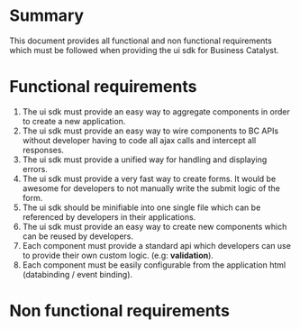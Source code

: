 # Summary

This document provides all functional and non functional requirements which must be followed when providing the ui sdk for Business Catalyst.

# Functional requirements

1. The ui sdk must provide an easy way to aggregate components in order to create a new application.
1. The ui sdk must provide an easy way to wire components to BC APIs without developer having to code all ajax calls and intercept all responses.
1. The ui sdk must provide a unified way for handling and displaying errors.
1. The ui sdk must provide a very fast way to create forms. It would be awesome for developers to not manually write the submit logic of the form.
1. The ui sdk should be minifiable into one single file which can be referenced by developers in their applications.
1. The ui sdk must provide an easy way to create new components which can be reused by developers.
1. Each component must provide a standard api which developers can use to provide their own custom logic. (e.g: **validation**).
1. Each component must be easily configurable from the application html (databinding / event binding).

# Non functional requirements
